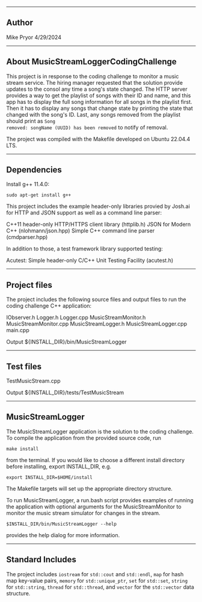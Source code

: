 --------------------------------------
Author
--------------------------------------
Mike Pryor
4/29/2024

--------------------------------------
About MusicStreamLoggerCodingChallenge
--------------------------------------
This project is in response to the coding challenge to monitor a music stream
service. The hiring manager requested that the solution provide updates to the
consol any time a song's state changed. The HTTP server provides a way to get
the playlist of songs with their ID and name, and this app has to display the full
song information for all songs in the playlist first. Then it has to display any
songs that change state by printing the state that changed with the song's ID.
Last, any songs removed from the playlist should print as <code>Song removed:
songName (UUID) has been removed</code> to notify of removal.

The project was compiled with the Makefile developed on Ubuntu 22.04.4 LTS.

--------------------------------------
Dependencies
--------------------------------------
Install g++ 11.4.0:

<code>sudo apt-get install g++</code>

This project includes the example header-only libraries provied by Josh.ai for
HTTP and JSON support as well as a command line parser:

C++11 header-only HTTP/HTTPS client library (httplib.h)
JSON for Modern C++ (nlohmann/json.hpp)
Simple C++ command line parser (cmdparser.hpp)


In addition to those, a test framework library supported testing:

Acutest: Simple header-only C/C++ Unit Testing Facility (acutest.h)

--------------------------------------
Project files
--------------------------------------
The project includes the following source files and output files to run the
coding challenge C++ application:

IObserver.h
Logger.h
Logger.cpp
MusicStreamMonitor.h
MusicStreamMonitor.cpp
MusicStreamLogger.h
MusicStreamLogger.cpp
main.cpp

Output
${INSTALL_DIR}/bin/MusicStreamLogger

--------------------------------------
Test files
--------------------------------------
TestMusicStream.cpp

Output
${INSTALL_DIR}/tests/TestMusicStream

--------------------------------------
MusicStreamLogger
--------------------------------------
The MusicStreamLogger application is the solution to the coding
challenge. To compile the application from the provided source code, run

<code>make install</code>

from the terminal. If you would like to choose a different install directory
before installing, export INSTALL_DIR, e.g.

<code>export INSTALL_DIR=$HOME/install</code>

The Makefile targets will set up the appropriate directory structure.

To run MusicStreamLogger, a run.bash script provides examples of running the
application with optional arguments for the MusicStreamMonitor to monitor the 
music stream simulator for changes in the stream.

<code>$INSTALL_DIR/bin/MusicStreamLogger --help</code>

provides the help dialog for more information.

------------------------------
Standard Includes
------------------------------

The project includes 
<code>iostream</code> for <code>std::cout</code> and <code>std::endl</code>,
<code>map</code> for hash map key-value pairs,
<code>memory</code> for <code>std::unique_ptr</code>,
<code>set</code> for <code>std::set</code>,
<code>string</code> for <code>std::string</code>,
<code>thread</code> for <code>std::thread</code>, and
<code>vector</code> for the <code>std::vector</code> data structure.

